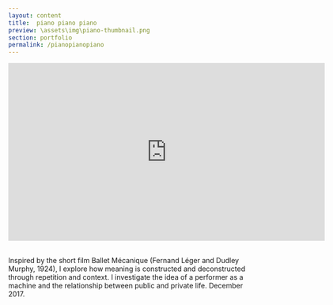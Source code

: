 ```yaml
---
layout: content
title:  piano piano piano
preview: \assets\img\piano-thumbnail.png
section: portfolio
permalink: /pianopianopiano
---
```


<!-- <div style="padding:56.31% 0 0 0;position:relative;"><iframe src="https://player.vimeo.com/video/326200777" style="position:absolute;top:0;left:0;width:100%;height:100%;" frameborder="0" allow="autoplay; fullscreen" allowfullscreen></iframe></div><script src="https://player.vimeo.com/api/player.js"></script> -->

<p align="center"><iframe src="https://player.vimeo.com/video/245778070" width="640" height="360" frameborder="0" allow="autoplay; fullscreen; picture-in-picture" allowfullscreen></iframe></p>


<br>
Inspired by the short film Ballet Mécanique (Fernand Léger and Dudley Murphy, 1924), I explore how meaning is constructed and deconstructed through repetition and context. I investigate the idea of a performer as a machine and the relationship between public and private life. December 2017.

